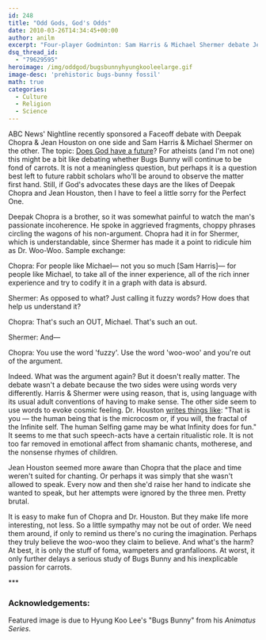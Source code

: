 ```yaml
---
id: 248
title: "Odd Gods, God's Odds"
date: 2010-03-26T14:34:45+00:00
author: anilm
excerpt: "Four-player Godminton: Sam Harris & Michael Shermer debate Jean Houston Deepak & Chopra on God's existence. Spoiler alert! God abstains from judgment."
dsq_thread_id:
  - "79629595"
heroimage: /img/oddgod/bugsbunnyhyungkooleelarge.gif
image-desc: 'prehistoric bugs-bunny fossil'
math: true
categories:
  - Culture
  - Religion
  - Science
---
```

ABC News' Nightline recently sponsored a Faceoff debate with Deepak Chopra & Jean Houston on one side and Sam Harris & Michael Shermer on the other. The topic: [Does God have a future](https://abcnews.go.com/Nightline/FaceOff/nightline-face-off-god-future/story?id=10170505)? For atheists (and I'm not one) this might be a bit like debating whether Bugs Bunny will continue to be fond of carrots. It is not a meaningless question, but perhaps it is a question best left to future rabbit scholars who'll be around to observe the matter first hand. Still, if God's advocates these days are the likes of Deepak Chopra and Jean Houston, then I have to feel a little sorry for the Perfect One.

Deepak Chopra is a brother, so it was somewhat painful to watch the man's passionate incoherence. He spoke in aggrieved fragments, choppy phrases circling the wagons of his non-argument. Chopra had it in for Shermer, which is understandable, since Shermer has made it a point to ridicule him as Dr. Woo-Woo. Sample exchange:

Chopra: For people like Michael&mdash; not you so much [Sam Harris]&mdash; for people like Michael, to take all of the inner experience, all of the rich inner experience and try to codify it in a graph with data is absurd.

Shermer: As opposed to what? Just calling it fuzzy words? How does that help us understand it?

Chopra: That's such an OUT, Michael. That's such an out.

Shermer: And&mdash;

Chopra: You use the word 'fuzzy'. Use the word 'woo-woo' and you're out of the argument.

Indeed. What was the argument again? But it doesn't really matter. The debate wasn't a debate because the two sides were using words very differently. Harris & Shermer were using reason, that is, using language with its usual adult conventions of having to make sense. The other side seem to use words to evoke cosmic feeling. Dr. Houston [writes things like](http://www.huffingtonpost.com/dr-jean-houston/the-future-of-god-debate_b_499690.html): "That is you &mdash; the human being that is the microcosm or, if you will, the fractal of the Infinite self. The human Selfing game may be what Infinity does for fun." It seems to me that such speech-acts have a certain ritualistic role. It is not too far removed in emotional affect from shamanic chants, motherese, and the nonsense rhymes of children.

Jean Houston seemed more aware than Chopra that the place and time weren't suited for chanting. Or perhaps it was simply that she wasn't allowed to speak. Every now and then she'd raise her hand to indicate she wanted to speak, but her attempts were ignored by the three men. Pretty brutal.

It is easy to make fun of Chopra and Dr. Houston. But they make life more interesting, not less. So a little sympathy may not be out of order. We need them around, if only to remind us there's no curing the imagination. Perhaps they truly believe the woo-woo they claim to believe. And what's the harm? At best, it is only the stuff of foma, wampeters and granfalloons. At worst, it only further delays a serious study of Bugs Bunny and his inexplicable passion for carrots.

\*\*\*

### Acknowledgements:

Featured image is due to Hyung Koo Lee's "Bugs Bunny" from his _Animatus Series_. 
